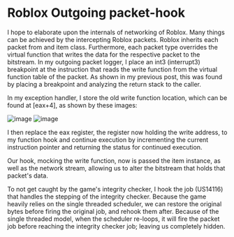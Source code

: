 # Roblox Outgoing packet-hook

I hope to elaborate upon the internals of networking of Roblox. Many things can be achieved by the intercepting Roblox packets. Roblox inherits each packet from and item class.
Furthermore, each packet type overrides the virtual function that writes the data for the respective packet to the bitstream.
In my outgoing packet logger, I place an int3 (interrupt3) breakpoint at the instruction that reads the write function from the virtual function table of the packet.
As shown in my previous post, this was found by placing a breakpoint and analyzing the return stack to the caller.

In my exception handler, I store the old write function location, which can be found at [eax+4], as shown by these images:

![image](https://github.com/Aegians/RBX-Packet-Hook/assets/69432633/4f26fb64-bf74-45b8-bc29-5cda793204fa)
![image](https://github.com/Aegians/RBX-Packet-Hook/assets/69432633/94f43bea-81ab-4a78-8989-1a1a5dc17532)

I then replace the eax register, the register now holding the write address, to my function hook and continue execution by incrementing the current instruction pointer and returning the status for continued execution.

Our hook, mocking the write function, now is passed the item instance, as well as the network stream, allowing us to alter the bitstream that holds that packet's data.

To not get caught by the game's integrity checker, I hook the job (US14116) that handles the stepping of the integrity checker.  Because the game heavily relies on the single threaded scheduler, we can restore the original bytes before firing the original job, and rehook them after.  Because of the single threaded model, when the scheduler re-loops, it will fire the packet job before reaching the integrity checker job; leaving us completely hidden.
